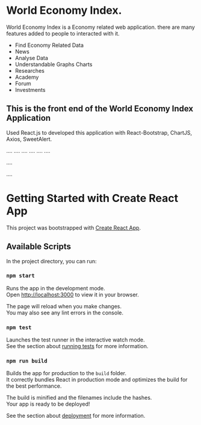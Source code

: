 # World Economy Index.

World Economy Index is a Economy related web application. there are many features added to people to interacted with it.

* Find Economy Related Data
* News
* Analyse Data
* Understandable Graphs Charts
* Researches
* Academy
* Forum
* Investments

## This is the front end of the World Economy Index Application

Used React.js to developed this application with React-Bootstrap, ChartJS, Axios, SweetAlert.

....
....
....
....
....
....

....

....

# Getting Started with Create React App

This project was bootstrapped with [Create React App](https://github.com/facebook/create-react-app).

## Available Scripts

In the project directory, you can run:

### `npm start`

Runs the app in the development mode.\
Open [http://localhost:3000](http://localhost:3000) to view it in your browser.

The page will reload when you make changes.\
You may also see any lint errors in the console.

### `npm test`

Launches the test runner in the interactive watch mode.\
See the section about [running tests](https://facebook.github.io/create-react-app/docs/running-tests) for more information.

### `npm run build`

Builds the app for production to the `build` folder.\
It correctly bundles React in production mode and optimizes the build for the best performance.

The build is minified and the filenames include the hashes.\
Your app is ready to be deployed!

See the section about [deployment](https://facebook.github.io/create-react-app/docs/deployment) for more information.

